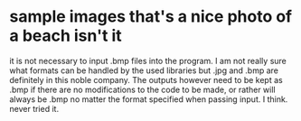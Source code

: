# sample images that's a nice photo of a beach isn't it

it is not necessary to input .bmp files into the program. I am not really sure what formats can be handled by the used libraries but .jpg and .bmp are definitely in this noble company. The outputs however need to be kept as .bmp if there are no modifications to the code to be made, or rather will always be .bmp no matter the format specified when passing input. I think. never tried it.
